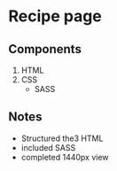 # Recipe page

## Components

1. HTML
2. CSS
   - SASS

## Notes

- Structured the3 HTML
- included SASS
- completed 1440px view
